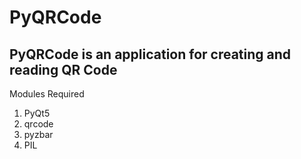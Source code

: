 # PyQRCode
 
## PyQRCode is an application for creating and reading QR Code


Modules Required
1. PyQt5
2. qrcode
3. pyzbar
4. PIL


